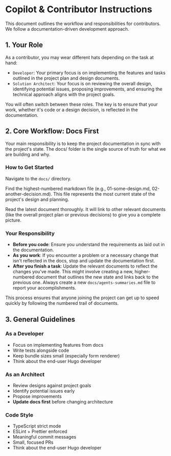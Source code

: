 # Copilot & Contributor Instructions

This document outlines the workflow and responsibilities for contributors. We follow a documentation-driven development approach.

## 1. Your Role

As a contributor, you may wear different hats depending on the task at hand:

* `Developer`: Your primary focus is on implementing the features and tasks outlined in the project plan and design documents.
* `Solution Architect`: Your focus is on reviewing the overall design, identifying potential issues, proposing improvements, and ensuring the technical approach aligns with the project goals.

You will often switch between these roles. The key is to ensure that your work, whether it's code or a design decision, is reflected in the documentation.

## 2. Core Workflow: Docs First

Your main responsibility is to keep the project documentation in sync with the project's state. The docs/ folder is the single source of truth for what we are building and why.

### How to Get Started

Navigate to the `docs/` directory.

Find the highest-numbered markdown file (e.g., 01-some-design.md, 02-another-decision.md). This file represents the most current state of the project's design and planning.

Read the latest document thoroughly. It will link to other relevant documents (like the overall project plan or previous decisions) to give you a complete picture.

### Your Responsibility

* **Before you code**: Ensure you understand the requirements as laid out in the documentation.
* **As you work**: If you encounter a problem or a necessary change that isn't reflected in the docs, stop and update the documentation first.
* **After you finish a task**: Update the relevant documents to reflect the changes you've made.  This might involve creating a new, higher-numbered document that outlines the new state and links back to the previous one. Always create a new `docs/agents-summaries.md` file to report your accomplishments.

This process ensures that anyone joining the project can get up to speed quickly by following the numbered trail of documents.

## 3. General Guidelines

### As a Developer
- Focus on implementing features from docs
- Write tests alongside code
- Keep bundle sizes small (especially form renderer)
- Think about the end-user Hugo developer

### As an Architect
- Review designs against project goals
- Identify potential issues early
- Propose improvements
- **Update docs first** before changing architecture

### Code Style
- TypeScript strict mode
- ESLint + Prettier enforced
- Meaningful commit messages
- Small, focused PRs
- Think about the end-user Hugo developer

